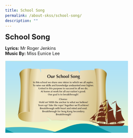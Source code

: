 ```yaml
---
title: School Song
permalink: /about-skss/school-song/
description: ""
---
```


**<font size="5">School Song</font>**

**Lyrics:** Mr Roger Jenkins<br>
**Music By:** Miss Eunice Lee

<img src="/images/ABOUT%20SKSS/School%20Song.png"  
     style="width:80%">